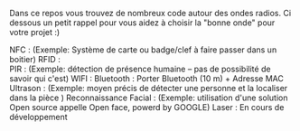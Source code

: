 Dans ce repos vous trouvez de nombreux code autour des ondes radios. Ci dessous un petit rappel pour vous aidez à choisir la "bonne onde" pour votre projet :)

NFC :  (Exemple: Système de carte ou badge/clef à faire passer dans un boitier)
RFID :  
PIR : (Exemple: détection de présence humaine – pas de possibilité de savoir qui c'est)
WIFI : 
Bluetooth : Porter  Bluetooth (10 m) + Adresse MAC
Ultrason : (Exemple: moyen précis de détecter une personne et la localiser dans la pièce )
Reconnaissance Facial : (Exemple: utilisation d'une solution Open source appelle Open face, powerd by GOOGLE)
Laser : En cours de développement 
